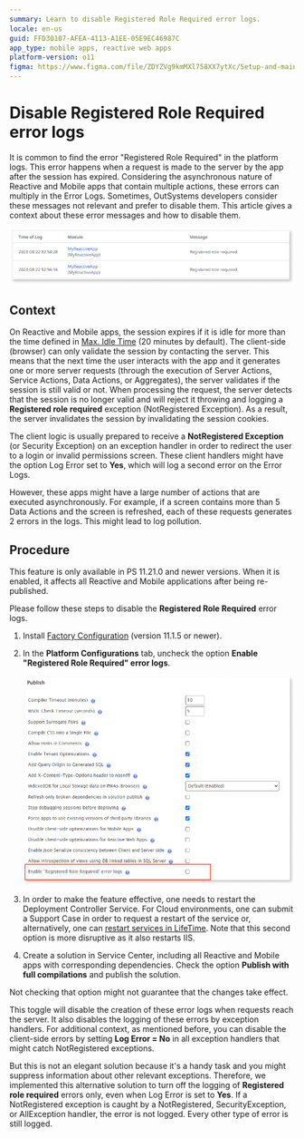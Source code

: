 ```yaml
---
summary: Learn to disable Registered Role Required error logs. 
locale: en-us
guid: FFD30107-AFEA-4113-A1EE-05E9EC46987C
app_type: mobile apps, reactive web apps
platform-version: o11
figma: https://www.figma.com/file/ZDYZVg9kmMXl758XX7ytXc/Setup-and-maintain-your-OutSystems-Infrastructure?type=design&node-id=2635%3A724&mode=design&t=PPL7U8XyNSIpuC5w-1
---
```


# Disable Registered Role Required error logs

It is common to find the error "Registered Role Required" in the platform logs. This error happens when a request is made to the server by the app after the session has expired. Considering the asynchronous nature of Reactive and Mobile apps that contain multiple actions, these errors can multiply in the Error Logs. Sometimes, OutSystems developers consider these messages not relevant and prefer to disable them. This article gives a context about these error messages and how to disable them.

![](images/disable-error-logs2-ps.png)

## Context

On Reactive and Mobile apps, the session expires if it is idle for more than the time defined in [Max. Idle Time](https://success.outsystems.com/documentation/11/managing_the_applications_lifecycle/secure_the_applications/configure_app_authentication/) (20 minutes by default). The client-side (browser) can only validate the session by contacting the server. This means that the next time the user interacts with the app and it generates one or more server requests (through the execution of Server Actions, Service Actions, Data Actions, or Aggregates), the server validates if the session is still valid or not. When processing the request, the server detects that the session is no longer valid and will reject it throwing and logging a **Registered role required** exception (NotRegistered Exception). As a result, the server invalidates the session by invalidating the session cookies.

The client logic is usually prepared to receive a **NotRegistered Exception** (or Security Exception) on an exception handler in order to redirect the user to a login or invalid permissions screen. These client handlers might have the option Log Error set to **Yes**, which will log a second error on the Error Logs.

However, these apps might have a large number of actions that are executed asynchronously. For example, if a screen contains more than 5 Data Actions and the screen is refreshed, each of these requests generates 2 errors in the logs. This might lead to log pollution.


## Procedure

<div class="info" markdown="1">

This feature is only available in PS 11.21.0 and newer versions. When it is enabled, it affects all Reactive and Mobile applications after being re-published. 

</div>

Please follow these steps to disable the **Registered Role Required** error logs.

1. Install [Factory Configuration](https://www.outsystems.com/forge/component-overview/25/factory-configuration) (version 11.1.5 or newer).

1. In the **Platform Configurations** tab, uncheck the option **Enable "Registered Role Required" error logs**.

    ![](images/disable-error-logs-ps.png)

1. In order to make the feature effective, one needs to restart the Deployment Controller Service. For Cloud environments, one can submit a Support Case in order to request a restart of the service or, alternatively, one can [restart services in LifeTime](https://success.outsystems.com/support/troubleshooting/infrastructure_management/restart_services_on_outsystems_cloud/). 
Note that this second option is more disruptive as it also restarts IIS.

1. Create a solution in Service Center, including all Reactive and Mobile apps with corresponding dependencies. Check the option **Publish with full compilations** and publish the solution. 

<div class="warning" markdown="1">

Not checking that option might not guarantee that the changes take effect. 

</div>


This toggle will disable the creation of these error logs when requests reach the server. It also disables the logging of these errors by exception handlers. For additional context, as mentioned before, you can disable the client-side errors by setting **Log Error = No** in all exception handlers that might catch NotRegistered exceptions. 

But this is not an elegant solution because it's a handy task and you might suppress information about other relevant exceptions. Therefore, we implemented this alternative solution to turn off the logging of **Registered role required** errors only, even when Log Error is set to **Yes**. If a NotRegistered exception is caught by a NotRegistered, SecurityException, or AllException handler, the error is not logged. Every other type of error is still logged.
